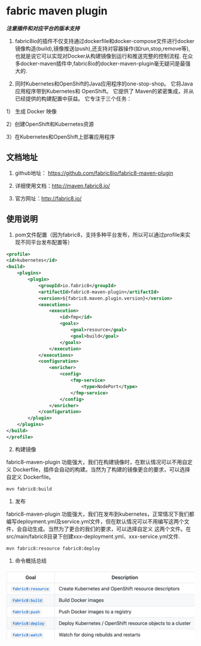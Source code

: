 # fabric maven plugin

***注意插件和对应平台的版本支持***

1. fabric8io的插件不仅支持通过dockerfile和docker-compose文件进行docker镜像构造(build),镜像推送(push),还支持对容器操作(如run,stop,remove等),也就是说它可以实现对Docker从构建镜像到运行和推送完整的控制流程.
在众多docker-maven插件中,fabric8io的docker-maven-plugin毫无疑问是最强大的.

2. 同时Kubernetes和OpenShift的Java应用程序的one-stop-shop。 它将Java应用程序带到Kubernetes和 OpenShift。 它提供了 Maven的紧密集成，并从已经提供的构建配置中获益。 
它专注于三个任务：

1） 生成 Docker 映像

2）创建OpenShift和Kubernetes资源

3）在Kubernetes和OpenShift上部署应用程序

## 文档地址

1. github地址： https://github.com/fabric8io/fabric8-maven-plugin

2. 详细使用文档：http://maven.fabric8.io/

3. 官方网址：http://fabric8.io/

## 使用说明

1. pom文件配置（因为fabric8，支持多种平台发布，所以可以通过profile来实现不同平台发布配置等）

```xml
<profile>
<id>kubernetes</id>
<build>
    <plugins>
        <plugin>
            <groupId>io.fabric8</groupId>
            <artifactId>fabric8-maven-plugin</artifactId>
            <version>${fabric8.maven.plugin.version}</version>
            <executions>
                <execution>
                    <id>fmp</id>
                    <goals>
                        <goal>resource</goal>
                        <goal>build</goal>
                    </goals>
                </execution>
            </executions>
            <configuration>
                <enricher>
                    <config>
                        <fmp-service>
                            <type>NodePort</type>
                        </fmp-service>
                    </config>
                </enricher>
            </configuration>
        </plugin>
    </plugins>
</build>
</profile>
```

2. 构建镜像

fabric8-maven-plugin 功能强大，我们在构建镜像时，在默认情况可以不用自定义 Dockerfile，插件会自动的构建。当然为了构建的镜像更合的要求，可以选择自定义 Dockerfile。

```bash
mvn fabric8:build
```

1. 发布

fabric8-maven-plugin 功能强大，我们在发布到kubernetes，正常情况下我们都编写deployment.yml及service.yml文件，但在默认情况可以不用编写这两个文件，会自动生成。当然为了更合的我们的要求，可以选择自定义 这两个文件。在 src/main/fabric8目录下创建xxx-deployment.yml、xxx-service.yml文件.

```bash
mvn fabric8:resource fabric8:deploy
```

1. 命令概括总结

![fabric8-usage](./img/fabric8.png)